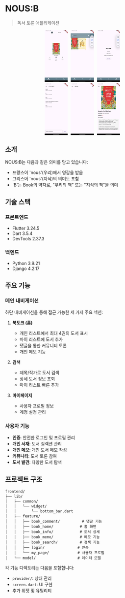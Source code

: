 # NOUS:B
> 독서 토론 애플리케이션

<div style="display: flex; justify-content: center; gap: 10px; margin: 5px 0;">
  <img src="./image/book_talk.png" alt="북토크 홈 화면" width="15%">
  <img src="./image/book_search.png" alt="도서 검색 화면" width="15%">
  <img src="./image/my_page.png" alt="마이페이지 화면" width="15%">
</div>

<div style="display: flex; justify-content: center; gap: 10px; margin: 5px 0;">
  <img src="./image/book_comment.png" alt="도서 댓글 화면" width="15%">
  <img src="./image/book_notes.png" alt="도서 메모 화면" width="15%">
  <img src="./image/book_info.png" alt="도서 정보 화면" width="15%">
</div>

## 소개
NOUS:B는 다음과 같은 의미를 담고 있습니다:
- 프랑스어 'nous'(우리)에서 영감을 받음
- 그리스어 'nous'(지식)의 의미도 포함
- 'B'는 Book의 약자로, "우리의 책" 또는 "지식의 책"을 의미

## 기술 스택
### 프론트엔드
- Flutter 3.24.5
- Dart 3.5.4
- DevTools 2.37.3

### 백엔드
- Python 3.9.21
- Django 4.2.17

## 주요 기능

### 메인 내비게이션
하단 내비게이션을 통해 접근 가능한 세 가지 주요 섹션:

1. **북토크 (홈)**
   - 개인 리스트에서 최대 4권의 도서 표시
   - 마이 리스트에 도서 추가
   - 댓글을 통한 커뮤니티 토론
   - 개인 메모 기능

2. **검색**
   - 제목/작가로 도서 검색
   - 상세 도서 정보 조회
   - 마이 리스트 빠른 추가

3. **마이페이지**
   - 사용자 프로필 정보
   - 계정 설정 관리

### 사용자 기능
- **인증**: 안전한 로그인 및 프로필 관리
- **개인 서재**: 도서 컬렉션 관리
- **개인 메모**: 개인 도서 메모 작성
- **커뮤니티**: 도서 토론 참여
- **도서 발견**: 다양한 도서 탐색

## 프로젝트 구조
```plaintext
frontend/
├── lib/
│   ├── common/
│   │   └── widget/
│   │       └── bottom_bar.dart
│   ├── feature/
│   │   ├── book_comment/          # 댓글 기능
│   │   ├── book_home/            # 홈 화면
│   │   ├── book_info/            # 도서 상세
│   │   ├── book_memo/            # 메모 기능
│   │   ├── book_search/          # 검색 기능
│   │   ├── login/               # 인증
│   │   └── my_page/             # 사용자 프로필
│   └── model/                   # 데이터 모델
```

각 기능 디렉토리는 다음을 포함합니다:
- `provider/`: 상태 관리
- `screen.dart`: UI 구현
- 추가 위젯 및 유틸리티